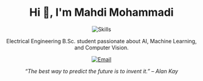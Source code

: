<h1 align="center">Hi 👋, I'm Mahdi Mohammadi</h1>
<p align="center">
  <img src="https://skillicons.dev/icons?i=python,react,tensorflow,pytorch,opencv,javascript&theme=dark&perline=6&center=true" alt="Skills"/>
</p>

<p align="center">
  Electrical Engineering B.Sc. student passionate about AI, Machine Learning, and Computer Vision.
</p>

<p align="center">
  <a href="mailto:mohammadimahdiofficial@gmail.com">
    <img src="https://img.shields.io/badge/Email-D14836?logo=gmail&logoColor=white&style=flat-square" alt="Email"/>
  </a>
</p>

<p align="center">
  <em>“The best way to predict the future is to invent it.” – Alan Kay</em>
</p>
